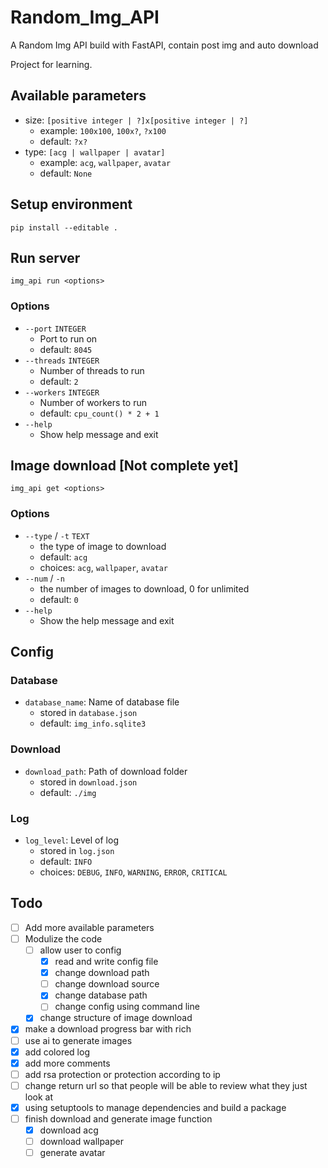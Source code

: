# Random_Img_API

A Random Img API build with FastAPI, contain post img and auto download

Project for learning.

## Available parameters

- size: `[positive integer | ?]x[positive integer | ?]`
    - example: `100x100`, `100x?`, `?x100`
    - default: `?x?`
- type: `[acg | wallpaper | avatar]`
    - example: `acg`, `wallpaper`, `avatar`
    - default: `None`

## Setup environment

```shell
pip install --editable .
```

## Run server

```shell
img_api run <options>
```

### Options
- `--port` `INTEGER`
  - Port to run on
  - default: `8045`
- `--threads` `INTEGER`
  - Number of threads to run
  - default: `2`
- `--workers` `INTEGER`
  - Number of workers to run
  - default: `cpu_count() * 2 + 1`
- `--help`
  - Show help message and exit

## Image download [Not complete yet]

```shell
img_api get <options>
```

### Options
- `--type` / `-t` `TEXT`
  - the type of image to download
  - default: `acg`
  - choices: `acg`, `wallpaper`, `avatar`
- `--num` / `-n`
  - the number of images to download, 0 for unlimited
  - default: `0`
- `--help`
  - Show the help message and exit


## Config
### Database
- `database_name`: Name of database file
  - stored in `database.json`
  - default: `img_info.sqlite3`

### Download
- `download_path`: Path of download folder
  - stored in `download.json`
  - default: `./img`

### Log
- `log_level`: Level of log
  - stored in `log.json`
  - default: `INFO`
  - choices: `DEBUG`, `INFO`, `WARNING`, `ERROR`, `CRITICAL`

## Todo
- [ ] Add more available parameters
- [ ] Modulize the code
  - [ ] allow user to config
    - [x] read and write config file
    - [x] change download path
    - [ ] change download source
    - [x] change database path
    - [ ] change config using command line
  - [x] change structure of image download
- [x] make a download progress bar with rich
- [ ] use ai to generate images
- [x] add colored log
- [x] add more comments
- [ ] add rsa protection or protection according to ip
- [ ] change return url so that people will be able to review what they just look at
- [x] using setuptools to manage dependencies and build a package
- [ ] finish download and generate image function
  - [x] download acg
  - [ ] download wallpaper
  - [ ] generate avatar